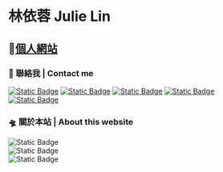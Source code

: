 # 林依蓉 Julie Lin

## 🔗[個人網站](https://yi-jung0430.github.io/Yi-Jung/home.html)
    
### 🚀 聯絡我 | Contact me

[![Static Badge](https://img.shields.io/badge/Linkedin-red?style=flat-square)](linkedin.com/in/依蓉-林-6b2b97215/)
[![Static Badge](https://img.shields.io/badge/Cakeresume-red?style=flat-square)]([https://pages.github.com](https://www.cakeresume.com/me/yijunglin79013)/)
[![Static Badge](https://img.shields.io/badge/Behance-red?style=flat-square)]([https://pages.github.com](https://www.behance.net/yijunglin79013)/) 
[![Static Badge](https://img.shields.io/badge/Medium-red?style=flat-square)]([https://pages.github.com](https://medium.com/@yijunglin13079)/)
[![Static Badge](https://img.shields.io/badge/Vocus方格子-red?style=flat-square)]([https://pages.github.com](https://vocus.cc/salon/65dedbfbfd89780001963746)/)  


### 🛸 關於本站 | About this website
![Static Badge](https://img.shields.io/badge/v5.3.1-blue?style=flat-square&label=bootatrap)  
![Static Badge](https://img.shields.io/badge/v1.11.3-blue?style=flat-square&label=bootstrap-icons)  
![Static Badge](https://img.shields.io/badge/4.0.0-blue?style=flat-square&label=badge-maker)
